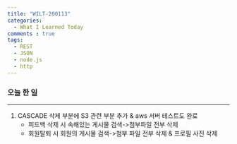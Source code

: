 ```yaml
---
title: "WILT-200113"
categories:
  - What I Learned Today
comments : true
tags:
  - REST
  - JSON
  - node.js
  - http
---
```


### 오늘 한 일
----
1. CASCADE 삭제 부분에 S3 관련 부분 추가 & aws 서버 테스트도 완료
    - 피드백 삭제 시 속해있는 게시물 검색->첨부파일 전부 삭제
    - 회원탈퇴 시 회원의 게시물 검색->첨부 파일 전부 삭제 & 프로필 사진 삭제<br>

